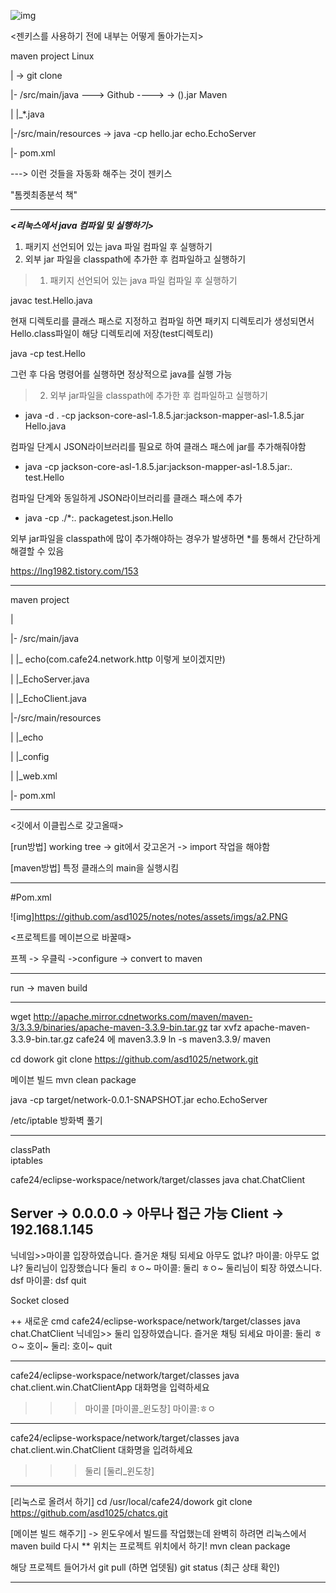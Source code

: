 
![img](https://github.com/asd1025/notes/notes/assets/imgs/a1.PNG)

<젠키스를 사용하기 전에 내부는 어떻게 돌아가는지>



maven project																				Linux

|																					-> git clone

|- /src/main/java     ---> Github 	---->				   ->		          ().jar    	Maven

|			|_*.java

|-/src/main/resources												-> java -cp hello.jar echo.EchoServer

|- pom.xml

---> 이런 것들을 자동화 해주는 것이 젠키스 



"톰켓최종분석 책"

---

***<리눅스에서 java 컴파일 및 실행하기>***

1. 패키지 선언되어 있는 java 파일 컴파일 후 실행하기
2. 외부 jar 파일을 classpath에 추가한 후 컴파일하고 실행하기



> 1. 패키지 선언되어 있는 java 파일 컴파일 후 실행하기
>
>    

javac test.Hello.java

현재 디렉토리를  클래스 패스로 지정하고 컴파일 하면 패키지 디렉토리가 생성되면서 Hello.class파일이 해당 디렉토리에 저장(test디렉토리)

java -cp test.Hello

그런 후 다음 명령어를 실행하면 정상적으로 java를 실행 가능



> 2. 외부 jar파일을 classpath에 추가한 후 컴파일하고 실행하기
>
>    

- java -d . -cp jackson-core-asl-1.8.5.jar:jackson-mapper-asl-1.8.5.jar Hello.java

컴파일 단계시 JSON라이브러리를 필요로 하여 클래스 패스에 jar를 추가해줘야함

- java -cp jackson-core-asl-1.8.5.jar:jackson-mapper-asl-1.8.5.jar:. test.Hello

컴파일 단계와 동일하게 JSON라이브러리를 클래스 패스에 추가

- java -cp ./*:. packagetest.json.Hello

외부 jar파일을 classpath에 많이 추가해야하는 경우가 발생하면 *를 통해서 간단하게 해결할 수 있음







<https://lng1982.tistory.com/153>

---



maven project																				 

|																		 

|- /src/main/java  

|			|_   echo(com.cafe24.network.http 이렇게 보이겠지만)

|						|_EchoServer.java

|						|_EchoClient.java

|-/src/main/resources			

|			|_echo

|					|_config

|							|_web.xml									 

|- pom.xml

---

<깃에서 이클립스로 갖고올때>

[run방법] working tree ->   git에서 갖고온거 -> import 작업을 해야함 

[maven방법] 특정 클래스의 main을 실행시킴

---



#Pom.xml

![img]https://github.com/asd1025/notes/notes/assets/imgs/a2.PNG

<프로젝트를 메이븐으로 바꿀때>

프젝 -> 우클릭 ->configure -> convert to maven

---

run -> maven build

 

---

wget http://apache.mirror.cdnetworks.com/maven/maven-3/3.3.9/binaries/apache-maven-3.3.9-bin.tar.gz
tar xvfz apache-maven-3.3.9-bin.tar.gz
cafe24 에
maven3.3.9
ln -s maven3.3.9/ maven

cd dowork
git clone https://github.com/asd1025/network.git


메이븐 빌드
mvn clean package


java -cp target/network-0.0.1-SNAPSHOT.jar echo.EchoServer


/etc/iptable
방화벽 풀기



----------------------------------------------------------
classPath  
iptables   


cafe24/eclipse-workspace/network/target/classes java chat.ChatClient


Server -> 0.0.0.0 -> 아무나 접근 가능
Client -> 192.168.1.145
---------------------------------------------
닉네임>>마이콜
입장하였습니다. 즐거운 채팅 되세요
아무도 없냐?
마이콜: 아무도 없냐?
둘리님이 입장했습니다
둘리 ㅎㅇ~
마이콜: 둘리 ㅎㅇ~
둘리님이 퇴장 하였스니다.
dsf
마이콜: dsf
quit

Socket closed


++ 새로운 cmd
cafe24/eclipse-workspace/network/target/classes java chat.ChatClient
닉네임>> 둘리
입장하였습니다. 즐거운 채팅 되세요
마이콜: 둘리 ㅎㅇ~
호이~
둘리: 호이~
quit

------------------------------
cafe24/eclipse-workspace/network/target/classes java chat.client.win.ChatClientApp
대화명을 입력하세요
>>> 마이콜
>>> [마이콜_윈도창]
>>> 마이콜:ㅎㅇ

-----------------------
cafe24/eclipse-workspace/network/target/classes java chat.client.win.ChatClient
대화명을 입려하세요
>>> 둘리
>>> [둘리_윈도창]

------------------------------------------

[리눅스로 올려서 하기]
cd /usr/local/cafe24/dowork
git clone https://github.com/asd1025/chatcs.git

[메이븐 빌드 해주기] -> 윈도우에서 빌드를 작업했는데 완벽히 하려면 리눅스에서 maven build 다시
** 위치는 프로젝트 위치에서 하기! 
mvn clean package

해당 프로젝트 들어가서 git pull (하면 업뎃됨)
git status (최근 상태 확인)

------------------------------------------
